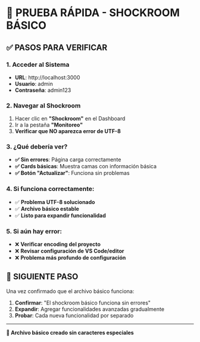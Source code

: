 # 🧪 PRUEBA RÁPIDA - SHOCKROOM BÁSICO

## ✅ PASOS PARA VERIFICAR

### 1. Acceder al Sistema
- **URL**: http://localhost:3000  
- **Usuario**: admin
- **Contraseña**: admin123

### 2. Navegar al Shockroom
1. Hacer clic en **"Shockroom"** en el Dashboard
2. Ir a la pestaña **"Monitoreo"**
3. **Verificar que NO aparezca error de UTF-8**

### 3. ¿Qué debería ver?
- **✅ Sin errores**: Página carga correctamente
- **✅ Cards básicas**: Muestra camas con información básica
- **✅ Botón "Actualizar"**: Funciona sin problemas

### 4. Si funciona correctamente:
- ✅ **Problema UTF-8 solucionado**
- ✅ **Archivo básico estable**
- ✅ **Listo para expandir funcionalidad**

### 5. Si aún hay error:
- ❌ **Verificar encoding del proyecto**
- ❌ **Revisar configuración de VS Code/editor**
- ❌ **Problema más profundo de configuración**

## 🚀 SIGUIENTE PASO

Una vez confirmado que el archivo básico funciona:
1. **Confirmar**: "El shockroom básico funciona sin errores"
2. **Expandir**: Agregar funcionalidades avanzadas gradualmente
3. **Probar**: Cada nueva funcionalidad por separado

---

**🔧 Archivo básico creado sin caracteres especiales** 